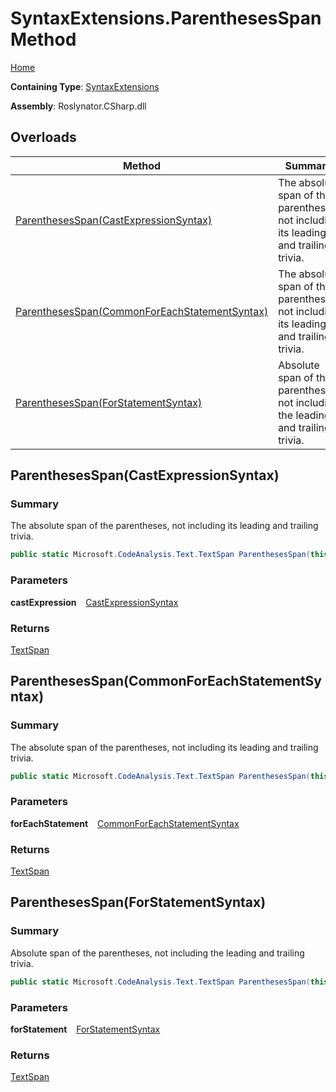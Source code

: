 # SyntaxExtensions\.ParenthesesSpan Method

[Home](../../../../README.md)

**Containing Type**: [SyntaxExtensions](../README.md)

**Assembly**: Roslynator\.CSharp\.dll

## Overloads

| Method | Summary |
| ------ | ------- |
| [ParenthesesSpan(CastExpressionSyntax)](#Roslynator_CSharp_SyntaxExtensions_ParenthesesSpan_Microsoft_CodeAnalysis_CSharp_Syntax_CastExpressionSyntax_) | The absolute span of the parentheses, not including its leading and trailing trivia\. |
| [ParenthesesSpan(CommonForEachStatementSyntax)](#Roslynator_CSharp_SyntaxExtensions_ParenthesesSpan_Microsoft_CodeAnalysis_CSharp_Syntax_CommonForEachStatementSyntax_) | The absolute span of the parentheses, not including its leading and trailing trivia\. |
| [ParenthesesSpan(ForStatementSyntax)](#Roslynator_CSharp_SyntaxExtensions_ParenthesesSpan_Microsoft_CodeAnalysis_CSharp_Syntax_ForStatementSyntax_) | Absolute span of the parentheses, not including the leading and trailing trivia\. |

## ParenthesesSpan\(CastExpressionSyntax\) <a name="Roslynator_CSharp_SyntaxExtensions_ParenthesesSpan_Microsoft_CodeAnalysis_CSharp_Syntax_CastExpressionSyntax_"></a>

### Summary

The absolute span of the parentheses, not including its leading and trailing trivia\.

```csharp
public static Microsoft.CodeAnalysis.Text.TextSpan ParenthesesSpan(this Microsoft.CodeAnalysis.CSharp.Syntax.CastExpressionSyntax castExpression)
```

### Parameters

**castExpression** &ensp; [CastExpressionSyntax](https://docs.microsoft.com/en-us/dotnet/api/microsoft.codeanalysis.csharp.syntax.castexpressionsyntax)

### Returns

[TextSpan](https://docs.microsoft.com/en-us/dotnet/api/microsoft.codeanalysis.text.textspan)

## ParenthesesSpan\(CommonForEachStatementSyntax\) <a name="Roslynator_CSharp_SyntaxExtensions_ParenthesesSpan_Microsoft_CodeAnalysis_CSharp_Syntax_CommonForEachStatementSyntax_"></a>

### Summary

The absolute span of the parentheses, not including its leading and trailing trivia\.

```csharp
public static Microsoft.CodeAnalysis.Text.TextSpan ParenthesesSpan(this Microsoft.CodeAnalysis.CSharp.Syntax.CommonForEachStatementSyntax forEachStatement)
```

### Parameters

**forEachStatement** &ensp; [CommonForEachStatementSyntax](https://docs.microsoft.com/en-us/dotnet/api/microsoft.codeanalysis.csharp.syntax.commonforeachstatementsyntax)

### Returns

[TextSpan](https://docs.microsoft.com/en-us/dotnet/api/microsoft.codeanalysis.text.textspan)

## ParenthesesSpan\(ForStatementSyntax\) <a name="Roslynator_CSharp_SyntaxExtensions_ParenthesesSpan_Microsoft_CodeAnalysis_CSharp_Syntax_ForStatementSyntax_"></a>

### Summary

Absolute span of the parentheses, not including the leading and trailing trivia\.

```csharp
public static Microsoft.CodeAnalysis.Text.TextSpan ParenthesesSpan(this Microsoft.CodeAnalysis.CSharp.Syntax.ForStatementSyntax forStatement)
```

### Parameters

**forStatement** &ensp; [ForStatementSyntax](https://docs.microsoft.com/en-us/dotnet/api/microsoft.codeanalysis.csharp.syntax.forstatementsyntax)

### Returns

[TextSpan](https://docs.microsoft.com/en-us/dotnet/api/microsoft.codeanalysis.text.textspan)

